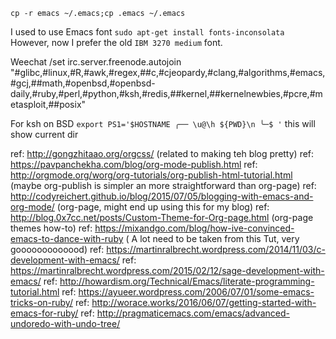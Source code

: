 
`cp -r emacs ~/.emacs;cp .emacs ~/.emacs`

I used to use Emacs font
`sudo apt-get install fonts-inconsolata`
However, now I prefer the old `IBM 3270 medium` font.

Weechat
/set irc.server.freenode.autojoin "#glibc,#linux,#R,#awk,#regex,##c,#cjeopardy,#clang,#algorithms,#emacs,#gcj,##math,#openbsd,#openbsd-daily,#ruby,#perl,#python,#ksh,#redis,##kernel,##kernelnewbies,#pcre,#metasploit,##posix"


For ksh on BSD `export PS1='$HOSTNAME ╭── \u@\h ${PWD}\n ╰─$ '` this will show current dir

ref: http://gongzhitaao.org/orgcss/ (related to making teh blog pretty)
ref: https://pavpanchekha.com/blog/org-mode-publish.html
ref: http://orgmode.org/worg/org-tutorials/org-publish-html-tutorial.html (maybe org-publish is simpler an more straightforward than org-page)
ref: http://codyreichert.github.io/blog/2015/07/05/blogging-with-emacs-and-org-mode/ (org-page, might end up using this for my blog)
ref: http://blog.0x7cc.net/posts/Custom-Theme-for-Org-page.html (org-page themes how-to)
ref: https://mixandgo.com/blog/how-ive-convinced-emacs-to-dance-with-ruby ( A lot need to be taken from this Tut, very gooooooooooood)
ref: https://martinralbrecht.wordpress.com/2014/11/03/c-development-with-emacs/
ref: https://martinralbrecht.wordpress.com/2015/02/12/sage-development-with-emacs/ 
ref: http://howardism.org/Technical/Emacs/literate-programming-tutorial.html 
ref: https://ayueer.wordpress.com/2006/07/01/some-emacs-tricks-on-ruby/ 
ref: http://worace.works/2016/06/07/getting-started-with-emacs-for-ruby/
ref: http://pragmaticemacs.com/emacs/advanced-undoredo-with-undo-tree/
